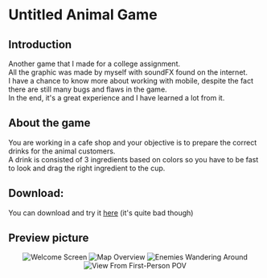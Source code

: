 # Untitled Animal Game

## Introduction
Another game that I made for a college assignment.  
All the graphic was made by myself with soundFX found on the internet.  
I have a chance to know more about working with mobile, despite the fact there are still many bugs and flaws in the game.  
In the end, it's a great experience and I have learned a lot from it.  

## About the game
You are working in a cafe shop and your objective is to prepare the correct drinks for the animal customers.  
A drink is consisted of 3 ingredients based on colors so you have to be fast to look and drag the right ingredient to the cup.  

## Download:
You can download and try it [here](https://github.com/trandinhvu13/Untitled-Animal-Game/releases) (it's quite bad though)

## Preview picture
<p align="center">
  <img src="https://i.ibb.co/WHBDFGN/1.png" alt="Welcome Screen"/>

  <img src="https://i.ibb.co/QNSbB4S/2.png" alt="Map Overview"/>

  <img src="https://i.ibb.co/xHJ3XGY/3.png" alt="Enemies Wandering Around"/>

  <img src="https://i.ibb.co/7G1HNn3/4.png" alt="View From First-Person POV"/>
</p>


